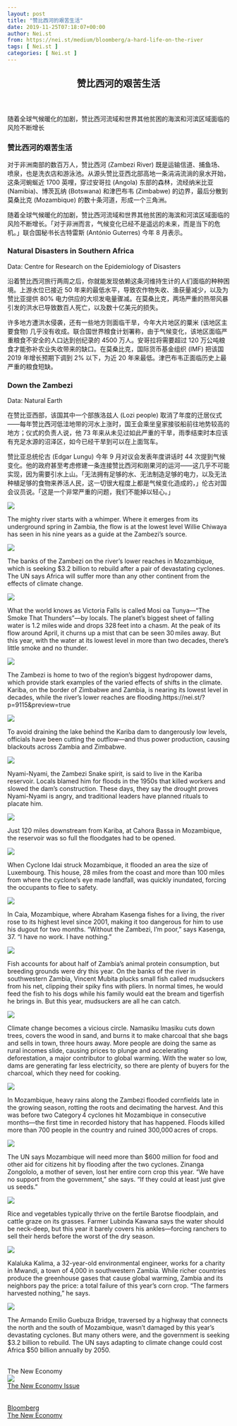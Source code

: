 ```yaml
---
layout: post
title: "赞比西河的艰苦生活"
date: 2019-11-25T07:18:07+00:00
author: Nei.st
from: https://nei.st/medium/bloomberg/a-hard-life-on-the-river
tags: [ Nei.st ]
categories: [ Nei.st ]
---
```


<article class="post-8971 post type-post status-publish format-standard hentry category-bloomberg tag-the-new-economy" id="post-8971">
 <header class="page-header medium Archives">
  <div class="page-header__image">
  </div>
  <div class="page-header__content">
   <h1 class="page-title text-align-center">
    赞比西河的艰苦生活
   </h1>
  </div>
 </header>
 <div class="entry-content aesop-entry-content" id="post-8971-content">
  <link as="font" crossorigin="anonymous" href="//cdn.jsdelivr.net/gh/0nd1jyU39XQ/_/glyph/font-face/0uIzqoZjSuJfvSBnvgXTcApMtcVhMcpr.woff" rel="preload" type="font/woff"/>
  <link as="font" crossorigin="anonymous" href="//cdn.jsdelivr.net/gh/0nd1jyU39XQ/_/glyph/font-face/1sTnSLZWDKucPX6SAk.woff" rel="preload" type="font/woff"/>
  <p class="blog-post__description">
   随着全球气候暖化的加剧，赞比西河流域和世界其他贫困的海滨和河滨区域面临的风险不断增长
  </p>
  <span id="more-8971">
  </span>
  <section class="sc-kvZOFW eOCLNB fullscreen_dek_below css--lede-fullscreen-wrapper">
   <div class="sc-ksYbfQ hpNFtu fullscreen__text css--lede-text-group">
    <div class="sc-TOsTZ iUNkog Lede__Hed__Group theme-bw css--lede-hed-wrapper">
     <h1 class="sc-kgAjT kKdCfe Lede__Hed page-title text-align-centerd">
      赞比西河的艰苦生活
     </h1>
    </div>
   </div>
  </section>
  <p>
   对于非洲南部的数百万人，赞比西河 (Zambezi River) 既是运输信道、捕鱼场、喷泉，也是洗衣店和游泳池。从源头赞比亚西北部高地一条涓涓流淌的泉水开始，这条河蜿蜒近 1700 英哩，穿过安哥拉 (Angola) 东部的森林，流经纳米比亚 (Namibia)、博茨瓦纳 (Botswana) 和津巴布韦 (Zimbabwe) 的边界，最后分散到莫桑比克 (Mozambique) 的数十条河道，形成一个三角洲。
  </p>
  <p>
   随着全球气候暖化的加剧，赞比西河流域和世界其他贫困的海滨和河滨区域面临的风险不断增长。「对于非洲而言，气候变化已经不是遥远的未来，而是当下的危机。」联合国秘书长古特雷斯 (António Guterres) 今年 8 月表示。
  </p>
  <div class="container img toaster">
   <link href="https://cdn.jsdelivr.net/gh/0nd1jyU39XQ/_/glyph/fonts/bloomberg/bw-font-face.css" rel="stylesheet" type="text/css"/>
   <link href="https://a-1257226215.file.myqcloud.com/graphics/bloomberg/toaster/ai2html-frame/css/toaster-editor.css" rel="stylesheet" type="text/css"/>
   <h3 class="chart__title">
    Natural Disasters in Southern Africa
   </h3>
   <div class="toaster-iframe">
    <div class="toaster-chart toaster-theme-business" id="target1">
    </div>
   </div>
   <p class="chart__source">
    Data: Centre for Research on the Epidemiology of Disasters
   </p>
  </div>
  <p>
   沿着赞比西河旅行两周之后，你就能发现依赖这条河维持生计的人们面临的种种困境。上游水位已接近 50 年来的最低水平，导致农作物失收、渔获量减少，以及为赞比亚提供 80% 电力供应的大坝发电量骤减。在莫桑比克，两场严重的热带风暴引发的洪水已导致数百人死亡，以及数十亿美元的损失。
  </p>
  <p>
   许多地方遭洪水侵袭，还有一些地方则面临干旱，今年大片地区的粟米 (该地区主要食物) 几乎没有收成。联合国世界粮食计划署称，由于气候变化，该地区面临严重粮食不安全的人口达到创纪录的 4500 万人。安哥拉将需要超过 120 万公吨粮食才能弥补农业失收带来的缺口。在莫桑比克，国际货币基金组织 (IMF) 把该国 2019 年增长预期下调到 2% 以下，为近 20 年来最低。津巴布韦正面临历史上最严重的粮食短缺。
  </p>
  <div class="code-block code-block-1" style="margin: 8px 0; clear: both;">
   <div class="container ads_KbHEVhh8Rw">
    <div class="card card--blog post-sidebar">
     <div class="card-body">
      <div class="logo_ngcontent-kty-0">
      </div>
      <div class="iframe-blocker U6XAMK63Vh00WqvF2BacIQ">
       <div class="background-h60B">
       </div>
       <div class="WumZiPCS4MeMw4pxQ">
       </div>
      </div>
     </div>
     <div class="card-footer">
      <div class="card-footer-wrapper" layout="row bottom-left">
      </div>
     </div>
    </div>
   </div>
  </div>
  <div class="container large img toaster">
   <link href="https://cdn.jsdelivr.net/gh/0nd1jyU39XQ/_/glyph/fonts/bloomberg/bw-font-face.css" rel="stylesheet" type="text/css"/>
   <link href="https://a-1257226215.file.myqcloud.com/graphics/bloomberg/toaster/ai2html-frame/css/toaster-editor.css" rel="stylesheet" type="text/css"/>
   <h3 class="chart__title">
    Down the Zambezi
   </h3>
   <div class="toaster-iframe">
    <div class="toaster-chart toaster-theme-business" id="target2">
    </div>
   </div>
   <p class="chart__source">
    Data: Natural Earth
   </p>
  </div>
  <p>
   在赞比亚西部，该国其中一个部族洛兹人 (Lozi people) 取消了年度的迁居仪式——每年赞比西河低洼地带的河水上涨时，国王会乘坐皇家接驳船前往地势较高的地方；仪式的负责人说，他 73 年来从未见过如此严重的干旱，雨季结束时本应该有充足水源的沼泽区，如今已经干旱到可以在上面驾车。
  </p>
  <p>
   赞比亚总统伦古 (Edgar Lungu) 今年 9 月对议会发表年度讲话时 44 次提到气候变化。他的政府甚至考虑修建一条连接赞比西河和刚果河的运河——这几乎不可能实现，因为需要引水上山。「无法拥有足够的水、无法制造足够的电力，以及无法种植足够的食物来养活人民，这一切很大程度上都是气候变化造成的，」伦古对国会议员说。「这是一个非常严重的问题，我们不能掉以轻心。」
  </p>
  <div class="jarallax" data-jarallax="" data-speed="0.2">
   <picture class="jarallax-img">
    <source class="lazyload" srcset="https://cdn.jsdelivr.net/gh/0nd1jyU39XQ/_/img/1/e52bf525ly1g90bshzoxzj21p414r4cy.jpg"/>
    <img id="mv4W7MW1nmfxzzYsQjTdNw" src="https://cdn.jsdelivr.net/gh/0nd1jyU39XQ/_/img/0/e52bf525ly1g90bshzoxzj21p414r4cy.jpg" style="object-position: 70% 50%"/>
   </picture>
   <div class="sc-iyvyFf SDqPQ pg-caption css--photo-essay-caption-wrapper" data-index="2">
    <p class="aesop-cap-description">
     The mighty river starts with a whimper. Where it emerges from its underground spring in Zambia, the flow is at the lowest level Willie Chiwaya has seen in his nine years as a guide at the Zambezi’s source.
    </p>
   </div>
  </div>
  <div class="jarallax" data-jarallax="" data-speed="0.2">
   <picture class="jarallax-img">
    <source class="lazyload" srcset="https://cdn.jsdelivr.net/gh/0nd1jyU39XQ/_/img/1/e52bf525ly1g90c59ucbwj21p414rkb3.jpg"/>
    <img id="mv4W7MW1nmfxzzYsQjTdNw" src="https://cdn.jsdelivr.net/gh/0nd1jyU39XQ/_/img/0/e52bf525ly1g90c59ucbwj21p414rkb3.jpg" style="object-position: 80% 50%"/>
   </picture>
   <div class="sc-iyvyFf SDqPQ pg-caption css--photo-essay-caption-wrapper" data-index="2">
    <p class="aesop-cap-description">
     The banks of the Zambezi on the river’s lower reaches in Mozambique, which is seeking $3.2 billion to rebuild after a pair of devastating cyclones. The UN says Africa will suffer more than any other continent from the effects of climate change.
    </p>
   </div>
  </div>
  <div class="jarallax" data-jarallax="" data-speed="0.2">
   <picture class="jarallax-img">
    <source class="lazyload" srcset="https://cdn.jsdelivr.net/gh/0nd1jyU39XQ/_/img/1/e52bf525ly1g90dhczx1zj21p414r4qp.jpg"/>
    <img id="mv4W7MW1nmfxzzYsQjTdNw" src="https://cdn.jsdelivr.net/gh/0nd1jyU39XQ/_/img/0/e52bf525ly1g90dhczx1zj21p414r4qp.jpg" style="object-position: 50% 50%"/>
   </picture>
   <div class="sc-iyvyFf SDqPQ pg-caption css--photo-essay-caption-wrapper" data-index="2">
    <p class="aesop-cap-description">
     What the world knows as Victoria Falls is called Mosi oa Tunya—“The Smoke That Thunders”—by locals. The planet’s biggest sheet of falling water is 1.2 miles wide and drops 328 feet into a chasm. At the peak of its flow around April, it churns up a mist that can be seen 30 miles away. But this year, with the water at its lowest level in more than two decades, there’s little smoke and no thunder.
    </p>
    <div class="code-block code-block-1" style="margin: 8px 0; clear: both;">
     <div class="container ads_KbHEVhh8Rw">
      <div class="card card--blog post-sidebar">
       <div class="card-body">
        <div class="logo_ngcontent-kty-0">
        </div>
        <div class="iframe-blocker U6XAMK63Vh00WqvF2BacIQ">
         <div class="background-h60B">
         </div>
         <div class="WumZiPCS4MeMw4pxQ">
         </div>
        </div>
       </div>
       <div class="card-footer">
        <div class="card-footer-wrapper" layout="row bottom-left">
        </div>
       </div>
      </div>
     </div>
    </div>
   </div>
  </div>
  <div class="jarallax" data-jarallax="" data-speed="0.2">
   <picture class="jarallax-img">
    <source class="lazyload" srcset="https://cdn.jsdelivr.net/gh/0nd1jyU39XQ/_/img/1/e52bf525ly1g90djas1thj21p414rtwv.jpg"/>
    <img id="mv4W7MW1nmfxzzYsQjTdNw" src="https://cdn.jsdelivr.net/gh/0nd1jyU39XQ/_/img/0/e52bf525ly1g90djas1thj21p414rtwv.jpg" style="object-position: 50% 50%"/>
   </picture>
   <div class="sc-iyvyFf SDqPQ pg-caption css--photo-essay-caption-wrapper" data-index="2">
    <p class="aesop-cap-description">
     The Zambezi is home to two of the region’s biggest hydropower dams, which provide stark examples of the varied effects of shifts in the climate. Kariba, on the border of Zimbabwe and Zambia, is nearing its lowest level in decades, while the river’s lower reaches are flooding.https://nei.st/?p=9115&amp;preview=true
    </p>
   </div>
  </div>
  <div class="jarallax" data-jarallax="" data-speed="0.2">
   <picture class="jarallax-img">
    <source class="lazyload" srcset="https://cdn.jsdelivr.net/gh/0nd1jyU39XQ/_/img/1/e52bf525ly1g90dly44qmj21p414rkdw.jpg"/>
    <img id="mv4W7MW1nmfxzzYsQjTdNw" src="https://cdn.jsdelivr.net/gh/0nd1jyU39XQ/_/img/0/e52bf525ly1g90dly44qmj21p414rkdw.jpg" style="object-position: 0% 50%"/>
   </picture>
   <div class="sc-iyvyFf SDqPQ pg-caption css--photo-essay-caption-wrapper" data-index="2">
    <p class="aesop-cap-description">
     To avoid draining the lake behind the Kariba dam to dangerously low levels, officials have been cutting the outflow—and thus power production, causing blackouts across Zambia and Zimbabwe.
    </p>
   </div>
  </div>
  <div class="jarallax" data-jarallax="" data-speed="0.2">
   <picture class="jarallax-img">
    <source class="lazyload" srcset="https://cdn.jsdelivr.net/gh/0nd1jyU39XQ/_/img/1/e52bf525ly1g90dojl31tj21p414r7e5.jpg"/>
    <img id="mv4W7MW1nmfxzzYsQjTdNw" src="https://cdn.jsdelivr.net/gh/0nd1jyU39XQ/_/img/0/e52bf525ly1g90dojl31tj21p414r7e5.jpg" style="object-position: 50% 10%"/>
   </picture>
   <div class="sc-iyvyFf SDqPQ pg-caption css--photo-essay-caption-wrapper" data-index="2">
    <p class="aesop-cap-description">
     Nyami-Nyami, the Zambezi Snake spirit, is said to live in the Kariba reservoir. Locals blamed him for floods in the 1950s that killed workers and slowed the dam’s construction. These days, they say the drought proves Nyami-Nyami is angry, and traditional leaders have planned rituals to placate him.
    </p>
   </div>
  </div>
  <div class="jarallax" data-jarallax="" data-speed="0.2">
   <picture class="jarallax-img">
    <source class="lazyload" srcset="https://cdn.jsdelivr.net/gh/0nd1jyU39XQ/_/img/1/e52bf525ly1g90dpnrfyrj21p414rdxh.jpg"/>
    <img id="mv4W7MW1nmfxzzYsQjTdNw" src="https://cdn.jsdelivr.net/gh/0nd1jyU39XQ/_/img/0/e52bf525ly1g90dpnrfyrj21p414rdxh.jpg" style="object-position: 90% 50%"/>
   </picture>
   <div class="sc-iyvyFf SDqPQ pg-caption css--photo-essay-caption-wrapper" data-index="2">
    <p class="aesop-cap-description">
     Just 120 miles downstream from Kariba, at Cahora Bassa in Mozambique, the reservoir was so full the floodgates had to be opened.
    </p>
   </div>
  </div>
  <div class="jarallax" data-jarallax="" data-speed="0.2">
   <picture class="jarallax-img">
    <source class="lazyload" srcset="https://cdn.jsdelivr.net/gh/0nd1jyU39XQ/_/img/1/e52bf525ly1g90dtmljl9j21p414r1kx.jpg"/>
    <img id="mv4W7MW1nmfxzzYsQjTdNw" src="https://cdn.jsdelivr.net/gh/0nd1jyU39XQ/_/img/0/e52bf525ly1g90dtmljl9j21p414r1kx.jpg" style="object-position: 50% 50%"/>
   </picture>
   <div class="sc-iyvyFf SDqPQ pg-caption css--photo-essay-caption-wrapper" data-index="2">
    <p class="aesop-cap-description">
     When Cyclone Idai struck Mozambique, it flooded an area the size of Luxembourg. This house, 28 miles from the coast and more than 100 miles from where the cyclone’s eye made landfall, was quickly inundated, forcing the occupants to flee to safety.
    </p>
   </div>
  </div>
  <div class="jarallax" data-jarallax="" data-speed="0.2">
   <picture class="jarallax-img">
    <source class="lazyload" srcset="https://cdn.jsdelivr.net/gh/0nd1jyU39XQ/_/img/1/e52bf525ly1g90dvbmdzrj21jk111h1u.jpg"/>
    <img id="mv4W7MW1nmfxzzYsQjTdNw" src="https://cdn.jsdelivr.net/gh/0nd1jyU39XQ/_/img/0/e52bf525ly1g90dvbmdzrj21jk111h1u.jpg" style="object-position: 67% 70%"/>
   </picture>
   <div class="sc-iyvyFf SDqPQ pg-caption css--photo-essay-caption-wrapper" data-index="2">
    <p class="aesop-cap-description">
     In Caia, Mozambique, where Abraham Kasenga fishes for a living, the river rose to its highest level since 2001, making it too dangerous for him to use his dugout for two months. “Without the Zambezi, I’m poor,” says Kasenga, 37. “I have no work. I have nothing.”
    </p>
    <div class="code-block code-block-1" style="margin: 8px 0; clear: both;">
     <div class="container ads_KbHEVhh8Rw">
      <div class="card card--blog post-sidebar">
       <div class="card-body">
        <div class="logo_ngcontent-kty-0">
        </div>
        <div class="iframe-blocker U6XAMK63Vh00WqvF2BacIQ">
         <div class="background-h60B">
         </div>
         <div class="WumZiPCS4MeMw4pxQ">
         </div>
        </div>
       </div>
       <div class="card-footer">
        <div class="card-footer-wrapper" layout="row bottom-left">
        </div>
       </div>
      </div>
     </div>
    </div>
   </div>
  </div>
  <div class="jarallax" data-jarallax="" data-speed="0.2">
   <picture class="jarallax-img">
    <source class="lazyload" srcset="https://cdn.jsdelivr.net/gh/0nd1jyU39XQ/_/img/1/e52bf525ly1g90dyeosg4j21p414rkbt.jpg"/>
    <img id="mv4W7MW1nmfxzzYsQjTdNw" src="https://cdn.jsdelivr.net/gh/0nd1jyU39XQ/_/img/0/e52bf525ly1g90dyeosg4j21p414rkbt.jpg" style="object-position: 20% 50%"/>
   </picture>
   <div class="sc-iyvyFf SDqPQ pg-caption css--photo-essay-caption-wrapper" data-index="2">
    <p class="aesop-cap-description">
     Fish accounts for about half of Zambia’s animal protein consumption, but breeding grounds were dry this year. On the banks of the river in southwestern Zambia, Vincent Mubita plucks small fish called mudsuckers from his net, clipping their spiky fins with pliers. In normal times, he would feed the fish to his dogs while his family would eat the bream and tigerfish he brings in. But this year, mudsuckers are all he can catch.
    </p>
   </div>
  </div>
  <div class="jarallax" data-jarallax="" data-speed="0.2">
   <picture class="jarallax-img">
    <source class="lazyload" srcset="https://cdn.jsdelivr.net/gh/0nd1jyU39XQ/_/img/1/e52bf525ly1g90e049af6j21p414r4gn.jpg"/>
    <img id="mv4W7MW1nmfxzzYsQjTdNw" src="https://cdn.jsdelivr.net/gh/0nd1jyU39XQ/_/img/0/e52bf525ly1g90e049af6j21p414r4gn.jpg" style="object-position: 60% 50%"/>
   </picture>
   <div class="sc-iyvyFf SDqPQ pg-caption css--photo-essay-caption-wrapper" data-index="2">
    <p class="aesop-cap-description">
     Climate change becomes a vicious circle. Namasiku Imasiku cuts down trees, covers the wood in sand, and burns it to make charcoal that she bags and sells in town, three hours away. More people are doing the same as rural incomes slide, causing prices to plunge and accelerating deforestation, a major contributor to global warming. With the water so low, dams are generating far less electricity, so there are plenty of buyers for the ­charcoal, which they need for cooking.
    </p>
   </div>
  </div>
  <div class="jarallax" data-jarallax="" data-speed="0.2">
   <picture class="jarallax-img">
    <source class="lazyload" srcset="https://cdn.jsdelivr.net/gh/0nd1jyU39XQ/_/img/1/e52bf525ly1g90e2qqbnnj21p414r7wh.jpg"/>
    <img id="mv4W7MW1nmfxzzYsQjTdNw" src="https://cdn.jsdelivr.net/gh/0nd1jyU39XQ/_/img/0/e52bf525ly1g90e2qqbnnj21p414r7wh.jpg" style="object-position: 50% 50%"/>
   </picture>
   <div class="sc-iyvyFf SDqPQ pg-caption css--photo-essay-caption-wrapper" data-index="2">
    <p class="aesop-cap-description">
     In Mozambique, heavy rains along the Zambezi flooded cornfields late in the growing season, rotting the roots and decimating the harvest. And this was before two Category 4 cyclones hit Mozambique in consecutive months—the first time in recorded history that has happened. Floods killed more than 700 people in the country and ruined 300,000 acres of crops.
    </p>
   </div>
  </div>
  <div class="jarallax" data-jarallax="" data-speed="0.2">
   <picture class="jarallax-img">
    <source class="lazyload" srcset="https://cdn.jsdelivr.net/gh/0nd1jyU39XQ/_/img/1/e52bf525ly1g90e41e2maj21p414r1d6.jpg"/>
    <img id="mv4W7MW1nmfxzzYsQjTdNw" src="https://cdn.jsdelivr.net/gh/0nd1jyU39XQ/_/img/0/e52bf525ly1g90e41e2maj21p414r1d6.jpg" style="object-position: 50% 10%"/>
   </picture>
   <div class="sc-iyvyFf SDqPQ pg-caption css--photo-essay-caption-wrapper" data-index="2">
    <p class="aesop-cap-description">
     The UN says Mozambique will need more than $600 million for food and other aid for citizens hit by flooding after the two cyclones. Zinanga Zongololo, a mother of seven, lost her entire corn crop this year. “We have no support from the government,” she says. “If they could at least just give us seeds.”
    </p>
   </div>
  </div>
  <div class="jarallax" data-jarallax="" data-speed="0.2">
   <picture class="jarallax-img">
    <source class="lazyload" srcset="https://cdn.jsdelivr.net/gh/0nd1jyU39XQ/_/img/1/e52bf525ly1g90e6memj9j21p414r480.jpg"/>
    <img id="mv4W7MW1nmfxzzYsQjTdNw" src="https://cdn.jsdelivr.net/gh/0nd1jyU39XQ/_/img/0/e52bf525ly1g90e6memj9j21p414r480.jpg" style="object-position: 60% 50%"/>
   </picture>
   <div class="sc-iyvyFf SDqPQ pg-caption css--photo-essay-caption-wrapper" data-index="2">
    <p class="aesop-cap-description">
     Rice and vegetables typically thrive on the fertile Barotse floodplain, and cattle graze on its grasses. Farmer Lubinda Kawana says the water should be neck-deep, but this year it barely covers his ankles—forcing ranchers to sell their herds before the worst of the dry season.
    </p>
   </div>
  </div>
  <div class="jarallax" data-jarallax="" data-speed="0.2">
   <picture class="jarallax-img">
    <source class="lazyload" srcset="https://cdn.jsdelivr.net/gh/0nd1jyU39XQ/_/img/1/e52bf525ly1g90e7x2ozaj21p414rnk6.jpg"/>
    <img id="mv4W7MW1nmfxzzYsQjTdNw" src="https://cdn.jsdelivr.net/gh/0nd1jyU39XQ/_/img/0/e52bf525ly1g90e7x2ozaj21p414rnk6.jpg" style="object-position: 50% 20%"/>
   </picture>
   <div class="sc-iyvyFf SDqPQ pg-caption css--photo-essay-caption-wrapper" data-index="2">
    <p class="aesop-cap-description">
     Kalaluka Kalima, a 32-year-old environmental engineer, works for a charity in Mwandi, a town of 4,000 in southwestern Zambia. While richer countries produce the greenhouse gases that cause global warming, Zambia and its neighbors pay the price: a total failure of this year’s corn crop. “The farmers harvested nothing,” he says.
    </p>
    <div class="code-block code-block-1" style="margin: 8px 0; clear: both;">
     <div class="container ads_KbHEVhh8Rw">
      <div class="card card--blog post-sidebar">
       <div class="card-body">
        <div class="logo_ngcontent-kty-0">
        </div>
        <div class="iframe-blocker U6XAMK63Vh00WqvF2BacIQ">
         <div class="background-h60B">
         </div>
         <div class="WumZiPCS4MeMw4pxQ">
         </div>
        </div>
       </div>
       <div class="card-footer">
        <div class="card-footer-wrapper" layout="row bottom-left">
        </div>
       </div>
      </div>
     </div>
    </div>
   </div>
  </div>
  <div class="jarallax" data-jarallax="" data-speed="0.2">
   <picture class="jarallax-img">
    <source class="lazyload" srcset="https://cdn.jsdelivr.net/gh/0nd1jyU39XQ/_/img/1/e52bf525ly1g90e9qfwidj21jk111tqd.jpg"/>
    <img id="mv4W7MW1nmfxzzYsQjTdNw" src="https://cdn.jsdelivr.net/gh/0nd1jyU39XQ/_/img/0/e52bf525ly1g90e9qfwidj21jk111tqd.jpg" style="object-position: 30% 50%"/>
   </picture>
   <div class="sc-iyvyFf SDqPQ pg-caption css--photo-essay-caption-wrapper" data-index="2">
    <p class="aesop-cap-description">
     The Armando Emilio Guebuza Bridge, traversed by a highway that connects the north and the south of Mozambique, wasn’t damaged by this year’s devastating cyclones. But many others were, and the government is seeking $3.2 billion to rebuild. The UN says adapting to climate change could cost Africa $50 billion annually by 2050.
    </p>
   </div>
  </div>
  <br/>
  <link href="https://cdn.jsdelivr.net/gh/0nd1jyU39XQ/_/glyph/fonts/bloomberg/bw-font-face.css" id="blive2018-Avenir-min-css-css" media="all" rel="stylesheet" type="text/css"/>
  <section class="new-economy">
   <section class="container single-story-module" data-orientation="landscape" data-type="interactive" data-variation="image_right" id="graphics_1">
    <div class="single-story-module__extraneous-descriptor">
     The New Economy
    </div>
    <article class="single-story-module__story mod-story">
     <section class="single-story-module__image 840x600">
      <a class="single-story-module__image-link" href="https://nei.st/medium/bloomberg-businessweek/the-new-economy-issue-2019">
       <img class="single-story-module__image-img" src="https://cdn.jsdelivr.net/gh/0nd1jyU39XQ/_/img/1/e52bf525ly1g8yq7zkr11j20nc0gowhv.jpg"/>
      </a>
     </section>
     <section class="single-story-module__info">
      <section class="single-story-module__eyebrow">
      </section>
      <a class="single-story-module__headline-link" href="https://nei.st/medium/bloomberg-businessweek/the-new-economy-issue-2019">
       The New Economy Issue
      </a>
     </section>
    </article>
   </section>
  </section>
  <div class="container qyoLgsBMfk2RyP6PZqEQUQ">
   <div class="TA9FsqtAclEQEnnC">
    <a class="q9pBoz6iftkg" href="https://nei.st/medium/bloomberg-businessweek/the-new-economy-issue-2019?source=https://www.bloomberg.com/features/2019-zambezi-river-climate-crisis/">
     <div class="ISq0AssRMiRdK46s31e1tA">
      <div class="VBC0sS11TRzyNj7ur4DqLQ">
      </div>
     </div>
    </a>
   </div>
  </div>
  <div class="code-block code-block-2" style="margin: 8px 0; clear: both;">
   <br/>
   <div class="container ads_KbHEVhh8Rw">
    <div class="card card--blog post-sidebar">
     <div class="card-body">
      <div class="logo_ngcontent-kty-0">
      </div>
      <div class="iframe-blocker U6XAMK63Vh00WqvF2BacIQ">
       <div class="background-h60B">
       </div>
       <div class="WumZiPCS4MeMw4pxQ">
       </div>
      </div>
     </div>
     <div class="card-footer">
      <div class="card-footer-wrapper" layout="row bottom-left">
      </div>
     </div>
    </div>
   </div>
  </div>
 </div>
 <footer class="entry-footer">
  <div class="categories icon-link">
   <a href="https://nei.st/category/medium/bloomberg" rel="category tag">
    Bloomberg
   </a>
  </div>
  <div class="tags icon-link">
   <a href="https://nei.st/tag/the-new-economy" rel="tag">
    The New Economy
   </a>
  </div>
 </footer>
</article>


